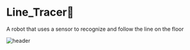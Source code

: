 # Line_Tracer🚗
A robot that uses a sensor to recognize and follow the line on the floor

![header](https://capsule-render.vercel.app/api?type=waving&color=ffffc7&height=300&section=header&text=Line%20Tracer&desc=A%20robot%20that%20uses%20a%20sensor%20to%20recognize%20and%20follow%20the%20line%20on%20the%20floor&fontSize=50&demo=wave&fontColor=696969)
